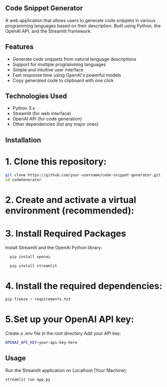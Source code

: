 ## Code Snippet Generator

A web application that allows users to generate code snippets in various programming languages based on their description. Built using Python, the OpenAI API, and the Streamlit framework.


## Features

- Generate code snippets from natural language descriptions
- Support for multiple programming languages
- Simple and intuitive user interface
- Fast response time using OpenAI's powerful models
- Copy generated code to clipboard with one click

## Technologies Used

- Python 3.x
- Streamlit (for web interface)
- OpenAI API (for code generation)
- Other dependencies (list any major ones)

## Installation

# 1. Clone this repository:
   ```bash
   git clone https://github.com/your-username/code-snippet-generator.git
   cd codeGenerator
   ```
# 2. Create and activate a virtual environment (recommended):

# 3. Install Required Packages
Install Streamlit and the OpenAI Python library:
 ```bash
   pip install openai
   ```
 ```bash
   pip install streamlit
   ```
# 4. Install the required dependencies:
   ```bash
   pip freeze > requirements.txt
   ```
# 5.Set up your OpenAI API key:
Create a .env file in the root directory
Add your API key:  
   ```bash
  OPENAI_API_KEY=your-api-key-here
   ```

## Usage
Run the Streamlit application on Localhost (Your Machine):
   ```bash
  streamlit run app.py
   ```
